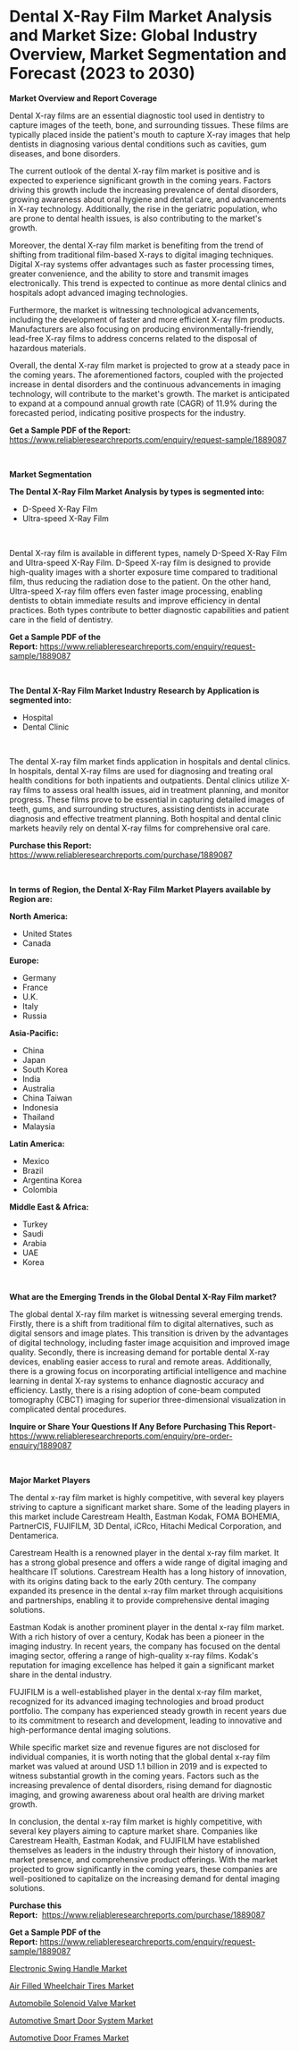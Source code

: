 <p><h1>Dental X-Ray Film Market Analysis and Market Size: Global Industry Overview, Market Segmentation and Forecast (2023 to 2030)</h1></p><p><strong>Market Overview and Report Coverage</strong></p>
<p><p>Dental X-ray films are an essential diagnostic tool used in dentistry to capture images of the teeth, bone, and surrounding tissues. These films are typically placed inside the patient's mouth to capture X-ray images that help dentists in diagnosing various dental conditions such as cavities, gum diseases, and bone disorders.</p><p>The current outlook of the dental X-ray film market is positive and is expected to experience significant growth in the coming years. Factors driving this growth include the increasing prevalence of dental disorders, growing awareness about oral hygiene and dental care, and advancements in X-ray technology. Additionally, the rise in the geriatric population, who are prone to dental health issues, is also contributing to the market's growth.</p><p>Moreover, the dental X-ray film market is benefiting from the trend of shifting from traditional film-based X-rays to digital imaging techniques. Digital X-ray systems offer advantages such as faster processing times, greater convenience, and the ability to store and transmit images electronically. This trend is expected to continue as more dental clinics and hospitals adopt advanced imaging technologies.</p><p>Furthermore, the market is witnessing technological advancements, including the development of faster and more efficient X-ray film products. Manufacturers are also focusing on producing environmentally-friendly, lead-free X-ray films to address concerns related to the disposal of hazardous materials.</p><p>Overall, the dental X-ray film market is projected to grow at a steady pace in the coming years. The aforementioned factors, coupled with the projected increase in dental disorders and the continuous advancements in imaging technology, will contribute to the market's growth. The market is anticipated to expand at a compound annual growth rate (CAGR) of 11.9% during the forecasted period, indicating positive prospects for the industry.</p></p>
<p><strong>Get a Sample PDF of the Report:</strong> <a href="https://www.reliableresearchreports.com/enquiry/request-sample/1889087">https://www.reliableresearchreports.com/enquiry/request-sample/1889087</a></p>
<p>&nbsp;</p>
<p><strong>Market Segmentation</strong></p>
<p><strong>The Dental X-Ray Film Market Analysis by types is segmented into:</strong></p>
<p><ul><li>D-Speed X-Ray Film</li><li>Ultra-speed X-Ray Film</li></ul></p>
<p>&nbsp;</p>
<p><p>Dental X-ray film is available in different types, namely D-Speed X-Ray Film and Ultra-speed X-Ray Film. D-Speed X-ray film is designed to provide high-quality images with a shorter exposure time compared to traditional film, thus reducing the radiation dose to the patient. On the other hand, Ultra-speed X-ray film offers even faster image processing, enabling dentists to obtain immediate results and improve efficiency in dental practices. Both types contribute to better diagnostic capabilities and patient care in the field of dentistry.</p></p>
<p><strong>Get a Sample PDF of the Report:</strong>&nbsp;<a href="https://www.reliableresearchreports.com/enquiry/request-sample/1889087">https://www.reliableresearchreports.com/enquiry/request-sample/1889087</a></p>
<p>&nbsp;</p>
<p><strong>The Dental X-Ray Film Market Industry Research by Application is segmented into:</strong></p>
<p><ul><li>Hospital</li><li>Dental Clinic</li></ul></p>
<p>&nbsp;</p>
<p><p>The dental X-ray film market finds application in hospitals and dental clinics. In hospitals, dental X-ray films are used for diagnosing and treating oral health conditions for both inpatients and outpatients. Dental clinics utilize X-ray films to assess oral health issues, aid in treatment planning, and monitor progress. These films prove to be essential in capturing detailed images of teeth, gums, and surrounding structures, assisting dentists in accurate diagnosis and effective treatment planning. Both hospital and dental clinic markets heavily rely on dental X-ray films for comprehensive oral care.</p></p>
<p><strong>Purchase this Report:</strong>&nbsp; <a href="https://www.reliableresearchreports.com/purchase/1889087">https://www.reliableresearchreports.com/purchase/1889087</a></p>
<p>&nbsp;</p>
<p><strong>In terms of Region, the Dental X-Ray Film Market Players available by Region are:</strong></p>
<p>
    <p> <strong> North America: </strong>
        <ul>
            <li>United States</li>
            <li>Canada</li>
        </ul>
        </p> 
    <p> <strong> Europe: </strong>
        <ul>
            <li>Germany</li>
            <li>France</li>
            <li>U.K.</li>
            <li>Italy</li>
            <li>Russia</li>
        </ul>
        </p> 
    <p> <strong> Asia-Pacific: </strong>
        <ul>
            <li>China</li>
            <li>Japan</li>
            <li>South Korea</li>
            <li>India</li>
            <li>Australia</li>
            <li>China Taiwan</li>
            <li>Indonesia</li>
            <li>Thailand</li>
            <li>Malaysia</li>
        </ul>
        </p> 
    <p> <strong> Latin America: </strong>
        <ul>
            <li>Mexico</li>
            <li>Brazil</li>
            <li>Argentina Korea</li>
            <li>Colombia</li>
        </ul>
        </p> 
    <p> <strong> Middle East & Africa: </strong>
        <ul>
            <li>Turkey</li>
            <li>Saudi</li>
            <li>Arabia</li>
            <li>UAE</li>
            <li>Korea</li>
        </ul>
    </p>
    </p>
<p>&nbsp;</p>
<p><strong>What are the Emerging Trends in the Global Dental X-Ray Film market?</strong></p>
<p><p>The global dental X-ray film market is witnessing several emerging trends. Firstly, there is a shift from traditional film to digital alternatives, such as digital sensors and image plates. This transition is driven by the advantages of digital technology, including faster image acquisition and improved image quality. Secondly, there is increasing demand for portable dental X-ray devices, enabling easier access to rural and remote areas. Additionally, there is a growing focus on incorporating artificial intelligence and machine learning in dental X-ray systems to enhance diagnostic accuracy and efficiency. Lastly, there is a rising adoption of cone-beam computed tomography (CBCT) imaging for superior three-dimensional visualization in complicated dental procedures.</p></p>
<p><strong>Inquire or Share Your Questions If Any Before Purchasing This Report</strong>- <a href="https://www.reliableresearchreports.com/enquiry/pre-order-enquiry/1889087">https://www.reliableresearchreports.com/enquiry/pre-order-enquiry/1889087</a></p>
<p>&nbsp;</p>
<p><strong>Major Market Players</strong></p>
<p><p>The dental x-ray film market is highly competitive, with several key players striving to capture a significant market share. Some of the leading players in this market include Carestream Health, Eastman Kodak, FOMA BOHEMIA, PartnerCIS, FUJIFILM, 3D Dental, iCRco, Hitachi Medical Corporation, and Dentamerica.</p><p>Carestream Health is a renowned player in the dental x-ray film market. It has a strong global presence and offers a wide range of digital imaging and healthcare IT solutions. Carestream Health has a long history of innovation, with its origins dating back to the early 20th century. The company expanded its presence in the dental x-ray film market through acquisitions and partnerships, enabling it to provide comprehensive dental imaging solutions.</p><p>Eastman Kodak is another prominent player in the dental x-ray film market. With a rich history of over a century, Kodak has been a pioneer in the imaging industry. In recent years, the company has focused on the dental imaging sector, offering a range of high-quality x-ray films. Kodak's reputation for imaging excellence has helped it gain a significant market share in the dental industry.</p><p>FUJIFILM is a well-established player in the dental x-ray film market, recognized for its advanced imaging technologies and broad product portfolio. The company has experienced steady growth in recent years due to its commitment to research and development, leading to innovative and high-performance dental imaging solutions.</p><p>While specific market size and revenue figures are not disclosed for individual companies, it is worth noting that the global dental x-ray film market was valued at around USD 1.1 billion in 2019 and is expected to witness substantial growth in the coming years. Factors such as the increasing prevalence of dental disorders, rising demand for diagnostic imaging, and growing awareness about oral health are driving market growth.</p><p>In conclusion, the dental x-ray film market is highly competitive, with several key players aiming to capture market share. Companies like Carestream Health, Eastman Kodak, and FUJIFILM have established themselves as leaders in the industry through their history of innovation, market presence, and comprehensive product offerings. With the market projected to grow significantly in the coming years, these companies are well-positioned to capitalize on the increasing demand for dental imaging solutions.</p></p>
<p><strong>Purchase this Report:</strong>&nbsp;&nbsp;<a href="https://www.reliableresearchreports.com/purchase/1889087">https://www.reliableresearchreports.com/purchase/1889087</a></p>
<p></p>
<p><strong>Get a Sample PDF of the Report:</strong>&nbsp;<a href="https://www.reliableresearchreports.com/enquiry/request-sample/1889087">https://www.reliableresearchreports.com/enquiry/request-sample/1889087</a></p>
<p><p><a href="https://github.com/gdfhhhj/Market-Research-Report-List-1/blob/main/electronic-swing-handle-market.md">Electronic Swing Handle Market</a></p><p><a href="https://github.com/luckyshygirl/Market-Research-Report-List-1/blob/main/air-filled-wheelchair-tires-market.md">Air Filled Wheelchair Tires Market</a></p><p><a href="https://medium.com/@amandagarza17/automobile-solenoid-valve-market-share-evolution-and-market-growth-trends-2023-2030-da4b8fa605c7">Automobile Solenoid Valve Market</a></p><p><a href="https://medium.com/@vincentalvarez1980/decoding-automotive-smart-door-system-market-metrics-market-share-trends-and-growth-patterns-76bd9e5ea638">Automotive Smart Door System Market</a></p><p><a href="https://medium.com/@josephweaver29/automotive-door-frames-market-competitive-analysis-market-trends-and-forecast-to-2030-4f556c1da3b9">Automotive Door Frames Market</a></p></p>